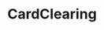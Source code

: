 # CardClearing   

<script src="https://unpkg.com/@stoplight/elements/web-components.min.js"></script>
<link rel="stylesheet" href="https://unpkg.com/@stoplight/elements/styles.min.css">

<elements-api
  apiDescriptionUrl="CardClearing.yaml"
  layout="sidebar"
  router="hash"
  hideTryIt="false"
  hideSchemas="false"
  hideInternal="false"
/>